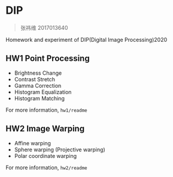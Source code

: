 # DIP
> 张祎维 2017013640

Homework and experiment of DIP(Digital Image Processing)2020

## HW1 Point Processing

- Brightness Change
- Contrast Stretch
- Gamma Correction
- Histogram Equalization
- Histogram Matching

For more information, `hw1/readme`

## HW2 Image Warping

- Affine warping
- Sphere warping (Projective warping)
- Polar coordinate warping

For more information, `hw2/readme`